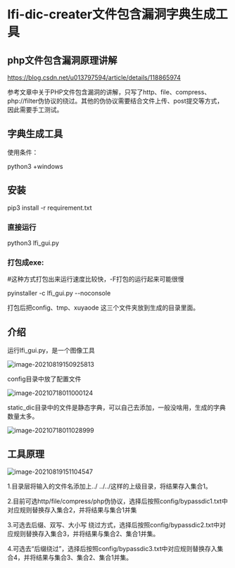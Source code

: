 # lfi-dic-creater文件包含漏洞字典生成工具

## php文件包含漏洞原理讲解

https://blog.csdn.net/u013797594/article/details/118865974

参考文章中关于PHP文件包含漏洞的讲解，只写了http、file、compress、php://filter伪协议的绕过。其他的伪协议需要结合文件上传、post提交等方式，因此需要手工测试。

## 字典生成工具

使用条件：

python3 +windows

## 安装

pip3 install -r requirement.txt

### 直接运行

python3 lfi_gui.py

### 打包成exe:

#这种方式打包出来运行速度比较快，-F打包的运行起来可能很慢

pyinstaller -c lfi_gui.py --noconsole   

打包后把config、tmp、xuyaode  这三个文件夹放到生成的目录里面。

## 介绍

运行lfi_gui.py，是一个图像工具

![image-20210819150925813](https://gitee.com/dd123456yybb/img/raw/master/image-20210819150925813.png)

config目录中放了配置文件

![image-20210718011000124](https://gitee.com/dd123456yybb/img/raw/master/image-20210718011000124.png)

static_dic目录中的文件是静态字典，可以自己去添加，一般没啥用，生成的字典数量太多。

![image-20210718011028999](https://gitee.com/dd123456yybb/img/raw/master/image-20210718011028999.png)

## 工具原理

![image-20210819151104547](https://gitee.com/dd123456yybb/img/raw/master/image-20210819151104547.png)



1.目录层将输入的文件名添加上../    ../../这样的上级目录，将结果存入集合1。

2.目前可选http/file/compress/php伪协议，选择后按照config/bypassdic1.txt中对应规则替换存入集合2，并将结果与集合1并集

3.可选去后缀、双写、大小写 绕过方式，选择后按照config/bypassdic2.txt中对应规则替换存入集合3，并将结果与集合2、集合1并集。

4.可选去“后缀绕过”，选择后按照config/bypassdic3.txt中对应规则替换存入集合4，并将结果与集合3、集合2、集合1并集。



